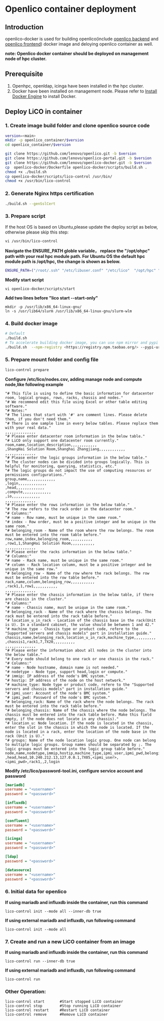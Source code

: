 # Openlico container deployment

## Introduction

openlico-docker is used for building openlico(include [openlico backend](https://github.com/lenovo/openlico.git) and [openlico frontend](https://github.com/lenovo/openlico-portal.git)) docker image and deloying openlico container as well.


**note: Openlico docker container should be deployed on management node of hpc cluster.** 
## Prerequisite
1. Openhpc, openldap, icinga have been installed in the hpc cluster.
2. Docker have been installed on management node. Please refer to [Install Docker Engine](https://docs.docker.com/engine/install/) to install Docker.


## Deploy LiCO in container
### 1. Create image build folder and clone openlico source code

```sh
version=<main>
mkdir -p openlico_container/$version
cd openlico_container/$version

git clone https://github.com/lenovo/openlico.git -b $version
git clone https://github.com/lenovo/openlico-portal.git -b $version
git clone https://github.com/lenovo/openlico-docker.git -b $version
cp  openlico-docker/Dockerfile openlico-docker/scripts/build.sh .
chmod +x ./build.sh
cp openlico-docker/scripts/lico-control /usr/bin/
chmod +x /usr/bin/lico-control

```


### 2. Generate Nginx https certification

```sh
./build.sh --genSslCert 
```

### 3. Prepare script
If the host OS is based on Ubuntu,please update the deploy script as below, 
otherwise please skip this step:

```shell
vi /usr/bin/lico-control
```

**Navigate the ENSURE_PATH globle variable， replace the "/opt/ohpc" path with your real hpc module path. For Ubuntu OS the default hpc module path is /opt/hpc, the change is shown as below.**

```bash
ENSURE_PATH=("/root/.ssh" "/etc/libuser.conf" "/etc/lico"  "/opt/hpc" "/etc/localtime")
```
**Modify start script**
```shell
vi openlico-docker/scripts/start
```
 **Add two lines before "lico start --start-only"**

```shell
mkdir -p /usr/lib/x86_64-linux-gnu/
ln -s /usr/lib64/slurm /usr/lib/x86_64-linux-gnu/slurm-wlm
```

### 4. Build docker image

```sh
# Default
./build.sh 
# To accelerate building docker image, you can use npm mirror and pypi mirror, like following command
./build.sh  --npm-registry <https://registry.npm.taobao.org/> --pypi-url <https://pypi.tuna.tsinghua.edu.cn/simple> 

```




### 5. Prepare mount folder and config file

```sh
lico-control prepare
```




**Configure /etc/lico/nodes.csv, adding manage node and compute node,like following example**

```
"# This file is using to define the basic information for datacenter room, logical groups, rows, racks, chassis and nodes."
"# We recommend edit this file using Excel or other table editing software."
"# Notes:"
"# The lines that start with '#' are comment lines. Please delete them, if you don't need them."
"# There is one sample line in every below tables. Please replace them with your real data."
,,,,,,,,,,,,,,
"# Please enter datacenter room information in the below table."
"# LiCO only support one datacenter room currently."
room,name,location_description,,,,,,,,,,,,
,ShangHai Solution Room,Shanghai Zhangjiang,,,,,,,,,,,,
,,,,,,,,,,,,,,
"# Please enter the logic groups information in the below table."
"# The cluster nodes can be divided into groups logically. This is helpful for monitoring, querying, statistics, etc."
"# The logic groups do not impact the use of computing resources or permissions configurations."
group,name,,,,,,,,,,,,,
,login,,,,,,,,,,,,,
,head,,,,,,,,,,,,,
,compute,,,,,,,,,,,,,
,io,,,,,,,,,,,,,
,,,,,,,,,,,,,,
"# Please enter the rows information in the below table."
"# The row refers to the rack order in the datacenter room."
"# Columns:"
"# name - Row name, must be unique in the same room."
"# index - Row order, must be a positive integer and be unique in the same room."
"# belonging_room - Name of the room where the row belongs. The room must be entered into the room table before."
row,name,index,belonging_room,,,,,,,,,,,
,row1,1,ShangHai Solution Room,,,,,,,,,,,
,,,,,,,,,,,,,,
"# Please enter the racks information in the below table."
"# Columns:"
"# name - Rack name, must be unique in the same room."
"# column - Rack location column, must be a positive integer and be unique in the same row."
"# belonging_row - Name of the row where the rack belongs. The row must be entered into the row table before."
rack,name,column,belonging_row,,,,,,,,,,,
,rack1,1,row1,,,,,,,,,,,
,,,,,,,,,,,,,,
"# Please enter the chassis information in the below table, if there are chassis in the cluster."
"# Columns:"
"# name - Chassis name, must be unique in the same room."
"# belonging_rack - Name of the rack where the chassis belongs. The rack must be entered into the rack table before."
"# location_u_in_rack - Location of the chassis base in the rack(Unit is U). In a standard cabinet, the value should be between 1 and 42."
"# machine_type - Chassis type or product code, refere to the "Supported servers and chassis models" part in installation guide."
chassis,name,belonging_rack,location_u_in_rack,machine_type,,,,,,,,,,
,chassis1,rack1,7,7X20,,,,,,,,,,
,,,,,,,,,,,,,,
"# Please enter the information about all nodes in the cluster into the below table."
"# Every node should belong to one rack or one chassis in the rack."
"# Columns:"
"# name - Node hostname, domain name is not needed."
"# nodetype - Node type, support head,login or compute."
"# immip: IP address of the node's BMC system."
"# hostip: IP address of the node on the host network."
"# machine_type: Node type or product code, refere to the "Supported servers and chassis models" part in installation guide."
"# ipmi_user: Account of the node's BMC system."
"# ipmi_pwd: Password of the node's BMC system."
"# belonging_rack: Name of the rack where the node belongs. The rack must be entered into the rack table before."
"# belonging_chassis: Name of the chassis where the node belongs. The chassis must be entered into the rack table before. Make this field empty, if the node does not locate in any chassis)."
"# location_u: Node location. If the node is located in the chassis, enter the slot in the chassis in which the node is located. If the node is located in a rack, enter the location of the node base in the rack (Unit is U)."
"# groups: Name of the node location logic group. One node can belong to multiple logic groups. Group names should be separated by ;. The logic groups must be entered into the logic group table before."
node,name,nodetype,immip,hostip,machine_type,ipmi_user,ipmi_pwd,belonging_rack,belonging_chassis,location_u,groups
,head,head,10.240.212.13,127.0.0.1,7X05,<ipmi_user>,<ipmi_pwd>,rack1,,2,login
```





**Modify /etc/lico/password-tool.ini, configure service account and password**

```ini
[mariadb]
username = "<username>"
password = "<password>"

[influxdb]
username = "<username>"
password = "<password>"

[confluent]
username = "<username>"
password = "<password>"

[icinga]
username = "<username>"
password = "<password>"

[ldap]
password = "<password>"

[datasource]
username = "<username>"
password = "<password>"

```



### 6. Initial data for openlico

**If using mariadb and influxdb inside the container, run this command**
```shell
lico-control init --mode all --inner-db true
````
**If using external mariadb and influxdb, run following command**
```shell
lico-control init --mode all 
```


### 7. Create and run a new LiCO container from an image
**If using mariadb and influxdb inside the container, run this command**
```shell
lico-control run --inner-db true
```
**If using external mariadb and influxdb, run following command**
```shell
lico-control run 
```

### Other Operation:
```shell
lico-control start       #Start stopped LiCO container
lico-control stop        #Stop running LiCO container
lico-control restart     #Restart LiCO container
lico-control remove      #Remove LiCO container
```

